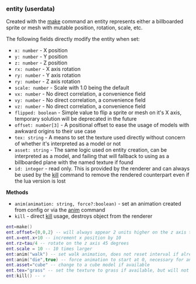 ### entity (userdata)

Created with the [make](#make) command an entity represents either a billboarded sprite or mesh with mutable position, rotation, scale, etc.

The following fields directly modify the entity when set:

- `x: number` - X position
- `y: number` - Y position
- `z: number` - Z position
- `rx: number` - X axis rotation
- `ry: number` - Y axis rotation
- `ry: number` - Z axis rotation
- `scale: number` - Scale with 1.0 being the default
- `vx: number` - No direct correlation, a convenience field
- `vy: number` - No direct correlation, a convenience field
- `vz: number` - No direct correlation, a convenience field
- `flipped: boolean` - Simple value to flip a sprite or mesh on it's X axis, temporary solution will be deprecated in the future
- `offset: number[3]` - A positional offset to ease the usage of models with awkward origins to their use case
- `tex: string` - A means to set the texture used directly without concern of whether it's interpreted as a model or not
- `asset: string` - The same logic used on entity creation, can be interpreted as a model, and failing that will fallback to using as a billboarded plane with the named texture if found
- `id: integer` - read only. This is provided by the renderer and can always be used by the [kill](#kill) command to remove the rendered counterpart even if the lua version is lost

**Methods**

- `anim(animation: string, force?:boolean)` - set an animation created from config or via the [anim](#anim) command
- `kill` - direct [kill](#kill) usage, destroys object from the renderer

```lua
ent=make()
ent.offset={0,0,2} -- will always appear 2 units higher on the z axis then normal
ent.x=ent.x+10 -- increment x position by 10
ent.rz=tau/4 -- rotate on the z axis 45 degrees
ent.scale = 10 -- 10 times larger
ent:anim("walk") -- set walk animation, does not reset interval if already set
ent:anim("die",true) -- force animation to start at 0, necessary for animations set to once
ent.asset="cube" -- change to a cube model if available
ent.tex="grass" -- set the texture to grass if available, but will not alter a model set prior
ent:kill() -- 💀
```
